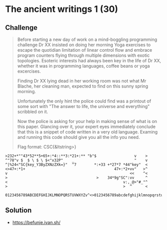 
# The ancient writings 1 (30)

## Challenge

> Before starting a new day of work on a mind-boggling programming challenge Dr XX insisted on doing her morning Yoga exercises to escape the quotidian limitation of linear control flow and embrace program counters flying through multiple dimensions with exotic topologies. Esoteric interests had always been key in the life of Dr XX, whether it was in programming languages, coffee beans or yoga excercises.
> 
> Finding Dr XX lying dead in her working room was not what Mr Blache, her cleaning man, expected to find on this sunny spring morning.
> 
> Unfortunately the only hint the police could find was a printout of some sort with "The answer to life, the universe and everything" scribbled on it.
> 
> Now the police is asking for your help in making sense of what is on this paper. Glancing over it, your expert eyes immediately conclude that this is a snippet of code written in a very old language.
> Examing and running this code should give you all the info you need.
> 
> Flag format: CSC{&ltstring&gt;}

```
>232+*""43*52**5+65+:*4::**3:*21+:** "b"$                 v    >
^"78"v $  $ \ $ \ $<"x32P"    _                           "    v
^|%24<"SC{key_Y3ByZXNzZXk=}"  ^7        *:+33 +*27*7 *44"key"  <
<>47+:*1+                                        47+:*2+vv"   >^
v                                                       <<    ^<
>                                        >    34*9g"SC":vv     ^            
<                                                    v:,_@>"#_"^
>                                                    >  ^      <

0123456789ABCDEFGHIJKLMNOPQRSTUVWXYZv^<>0123456789abcdefghijklmnopqrstuvwxyz
```

## Solution 

* https://befunje.ivan.sh/

